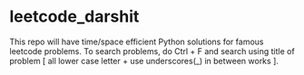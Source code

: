 # leetcode_darshit
This repo will have time/space efficient Python solutions for famous leetcode problems. To search problems, do Ctrl + F and search using title of problem [ all lower case letter + use underscores(_) in between works ].
